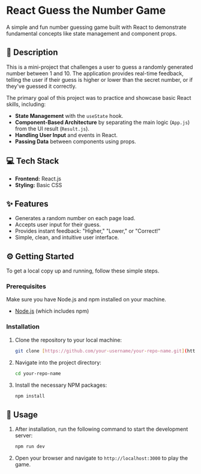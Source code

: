 # React Guess the Number Game

A simple and fun number guessing game built with React to demonstrate fundamental concepts like state management and component props.

## 🌟 Description

This is a mini-project that challenges a user to guess a randomly generated number between 1 and 10. The application provides real-time feedback, telling the user if their guess is higher or lower than the secret number, or if they've guessed it correctly.

The primary goal of this project was to practice and showcase basic React skills, including:
- **State Management** with the `useState` hook.
- **Component-Based Architecture** by separating the main logic (`App.js`) from the UI result (`Result.js`).
- **Handling User Input** and events in React.
- **Passing Data** between components using props.

## 💻 Tech Stack

- **Frontend:** React.js
- **Styling:** Basic CSS

## ✨ Features

- Generates a random number on each page load.
- Accepts user input for their guess.
- Provides instant feedback: "Higher," "Lower," or "Correct!"
- Simple, clean, and intuitive user interface.

## ⚙️ Getting Started

To get a local copy up and running, follow these simple steps.

### Prerequisites

Make sure you have Node.js and npm installed on your machine.
- [Node.js](https://nodejs.org/) (which includes npm)

### Installation

1.  Clone the repository to your local machine:
    ```bash
    git clone [https://github.com/your-username/your-repo-name.git](https://github.com/your-username/your-repo-name.git)
    ```
2.  Navigate into the project directory:
    ```bash
    cd your-repo-name
    ```
3.  Install the necessary NPM packages:
    ```bash
    npm install
    ```

## 🚀 Usage

1.  After installation, run the following command to start the development server:
    ```bash
    npm run dev
    ```
2.  Open your browser and navigate to `http://localhost:3000` to play the game.

